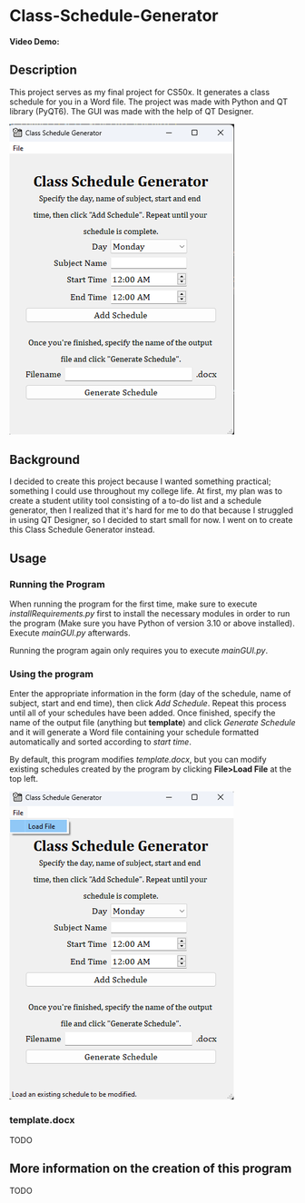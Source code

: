 # Class-Schedule-Generator
#### Video Demo:  <URL HERE>
## Description
This project serves as my final project for CS50x. It generates a class schedule for you in a Word file. The project was made with Python and QT library (PyQT6). 
The GUI was made with the help of QT Designer. 

![Class Schedule Generator](assets/images/schedGenerator.png)

## Background
I decided to create this project because I wanted something practical; something I could use throughout my college life. At first, my plan was to create a student utility
tool consisting of a to-do list and a schedule generator, then I realized that it's hard for me to do that because I struggled in using QT Designer, so I decided to start 
small for now. I went on to create this Class Schedule Generator instead. 

## Usage
### Running the Program
When running the program for the first time, make sure to execute *installRequirements.py* first to install the necessary modules in order to run the program (Make sure you have Python of version 3.10 or above
installed). Execute *mainGUI.py* afterwards.

Running the program again only requires you to execute *mainGUI.py*.

### Using the program
Enter the appropriate information in the form (day of the schedule, name of subject, start and end time), then click *Add Schedule*. Repeat this process until all of your schedules have been added.
Once finished, specify the name of the output file (anything but **template**) and click *Generate Schedule* and it will generate a Word file containing your schedule formatted automatically and 
sorted according to *start time*. 

By default, this program modifies *template.docx*, but you can modify existing schedules created by the program by clicking **File>Load File** at the top left.

![Load File](assets/images/loadFile.png)

### template.docx
TODO

## More information on the creation of this program
TODO
